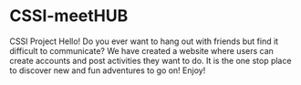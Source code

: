 # CSSI-meetHUB
CSSI Project
Hello! Do you ever want to hang out with friends but find it difficult to communicate? We have created a website where users can create accounts and post activities they want to do. It is the one stop place to discover new and fun adventures to go on! Enjoy!
